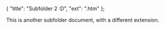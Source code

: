{ "title": "Subfolder 2 :D", "ext": ".htm" };

This is another subfolder document, with a different extension.

